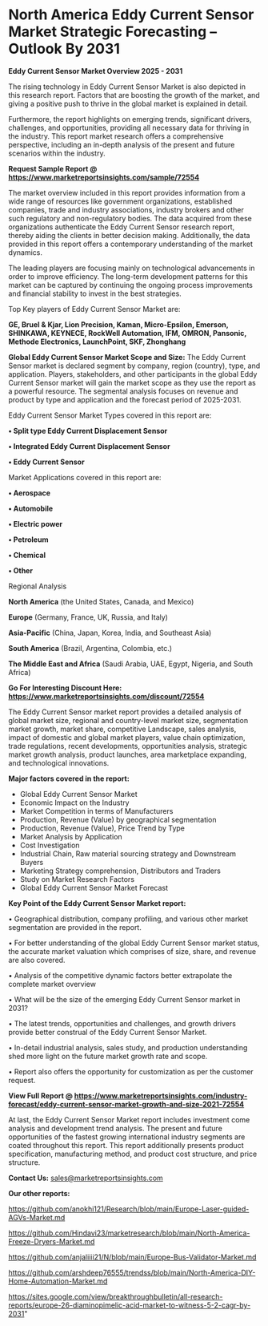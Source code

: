  # North America Eddy Current Sensor Market Strategic Forecasting – Outlook By 2031

<Strong> Eddy Current Sensor Market Overview 2025 - 2031</strong>

The rising technology in Eddy Current Sensor Market is also depicted in this research report. Factors that are boosting the growth of the market, and giving a positive push to thrive in the global market is explained in detail.

Furthermore, the report highlights on emerging trends, significant drivers, challenges, and opportunities, providing all necessary data for thriving in the industry. This report market research offers a comprehensive perspective, including an in-depth analysis of the present and future scenarios within the industry.

<strong>Request Sample Report @ <a href=https://www.marketreportsinsights.com/sample/72554>https://www.marketreportsinsights.com/sample/72554</a></strong>

The market overview included in this report provides information from a wide range of resources like government organizations, established companies, trade and industry associations, industry brokers and other such regulatory and non-regulatory bodies. The data acquired from these organizations authenticate the Eddy Current Sensor research report, thereby aiding the clients in better decision making. Additionally, the data provided in this report offers a contemporary understanding of the market dynamics.

The leading players are focusing mainly on technological advancements in order to improve efficiency. The long-term development patterns for this market can be captured by continuing the ongoing process improvements and financial stability to invest in the best strategies.

Top Key players of Eddy Current Sensor Market are:

<strong>GE, Bruel & Kjar, Lion Precision, Kaman, Micro-Epsilon, Emerson, SHINKAWA, KEYNECE, RockWell Automation, IFM, OMRON, Pansonic, Methode Electronics, LaunchPoint, SKF, Zhonghang</strong>

<strong><b>Global Eddy Current Sensor Market Scope and Size:</b></strong>
The Eddy Current Sensor market is declared segment by company, region (country), type, and application. Players, stakeholders, and other participants in the global Eddy Current Sensor market will gain the market scope as they use the report as a powerful resource. The segmental analysis focuses on revenue and product by type and application and the forecast period of 2025-2031.

Eddy Current Sensor Market Types covered in this report are:

<strong>• Split type Eddy Current Displacement Sensor

• Integrated Eddy Current Displacement Sensor

• Eddy Current Sensor</strong>

Market Applications covered in this report are:

<strong>• Aerospace

• Automobile

• Electric power

• Petroleum

• Chemical

• Other</strong> 

Regional Analysis

<strong>North America</strong> (the United States, Canada, and Mexico)

<strong>Europe</strong> (Germany, France, UK, Russia, and Italy)

<strong>Asia-Pacific</strong> (China, Japan, Korea, India, and Southeast Asia)

<strong>South America</strong> (Brazil, Argentina, Colombia, etc.)

<strong>The Middle East and Africa</strong> (Saudi Arabia, UAE, Egypt, Nigeria, and South Africa)

<strong>Go For Interesting Discount Here: <a href=https://www.marketreportsinsights.com/discount/72554>https://www.marketreportsinsights.com/discount/72554</a></strong>

The Eddy Current Sensor market report provides a detailed analysis of global market size, regional and country-level market size, segmentation market growth, market share, competitive Landscape, sales analysis, impact of domestic and global market players, value chain optimization, trade regulations, recent developments, opportunities analysis, strategic market growth analysis, product launches, area marketplace expanding, and technological innovations.

<strong><b>Major factors covered in the report:</b></strong>
<ul>
  <li>Global Eddy Current Sensor Market </li>
  <li>Economic Impact on the Industry</li>
  <li>Market Competition in terms of Manufacturers</li>
  <li>Production, Revenue (Value) by geographical segmentation</li>
  <li>Production, Revenue (Value), Price Trend by Type</li>
  <li>Market Analysis by Application</li>
  <li>Cost Investigation</li>
  <li>Industrial Chain, Raw material sourcing strategy and Downstream Buyers</li>
  <li>Marketing Strategy comprehension, Distributors and Traders</li>
  <li>Study on Market Research Factors</li>
  <li>Global Eddy Current Sensor Market Forecast</li>
</ul>

<strong><b>Key Point of the Eddy Current Sensor Market report:</b></strong>

• Geographical distribution, company profiling, and various other market segmentation are provided in the report.

• For better understanding of the global Eddy Current Sensor market status, the accurate market valuation which comprises of size, share, and revenue are also covered.

• Analysis of the competitive dynamic factors better extrapolate the complete market overview

• What will be the size of the emerging Eddy Current Sensor market in 2031?

• The latest trends, opportunities and challenges, and growth drivers provide better construal of the Eddy Current Sensor Market.

• In-detail industrial analysis, sales study, and production understanding shed more light on the future market growth rate and scope.

• Report also offers the opportunity for customization as per the customer request.

<strong><b>View Full Report @ <a href=https://www.marketreportsinsights.com/industry-forecast/eddy-current-sensor-market-growth-and-size-2021-72554>https://www.marketreportsinsights.com/industry-forecast/eddy-current-sensor-market-growth-and-size-2021-72554</a></b></strong>


At last, the Eddy Current Sensor Market report includes investment come analysis and development trend analysis. The present and future opportunities of the fastest growing international industry segments are coated throughout this report. This report additionally presents product specification, manufacturing method, and product cost structure, and price structure.

<strong>Contact Us:</strong>
sales@marketreportsinsights.com

<strong>Our other reports:</strong>

<a href=https://github.com/anokhi121/Research/blob/main/Europe-Laser-guided-AGVs-Market.md>https://github.com/anokhi121/Research/blob/main/Europe-Laser-guided-AGVs-Market.md</a>

<a href=https://github.com/Hindavi23/marketresearch/blob/main/North-America-Freeze-Dryers-Market.md>https://github.com/Hindavi23/marketresearch/blob/main/North-America-Freeze-Dryers-Market.md</a>

<a href=https://github.com/anjaliiii21/N/blob/main/Europe-Bus-Validator-Market.md>https://github.com/anjaliiii21/N/blob/main/Europe-Bus-Validator-Market.md</a>

<a href=https://github.com/arshdeep76555/trendss/blob/main/North-America-DIY-Home-Automation-Market.md>https://github.com/arshdeep76555/trendss/blob/main/North-America-DIY-Home-Automation-Market.md</a>

<a href=https://sites.google.com/view/breakthroughbulletin/all-research-reports/europe-26-diaminopimelic-acid-market-to-witness-5-2-cagr-by-2031>https://sites.google.com/view/breakthroughbulletin/all-research-reports/europe-26-diaminopimelic-acid-market-to-witness-5-2-cagr-by-2031</a>"
